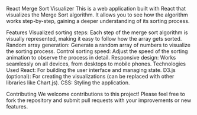 
React Merge Sort Visualizer
This is a web application built with React that visualizes the Merge Sort algorithm. It allows you to see how the algorithm works step-by-step, gaining a deeper understanding of its sorting process.

Features
Visualized sorting steps: Each step of the merge sort algorithm is visually represented, making it easy to follow how the array gets sorted.
Random array generation: Generate a random array of numbers to visualize the sorting process.
Control sorting speed: Adjust the speed of the sorting animation to observe the process in detail.
Responsive design: Works seamlessly on all devices, from desktops to mobile phones.
Technologies Used
React: For building the user interface and managing state.
D3.js (optional): For creating the visualizations (can be replaced with other libraries like Chart.js).
CSS: Styling the application.

Contributing
We welcome contributions to this project! Please feel free to fork the repository and submit pull requests with your improvements or new features.

